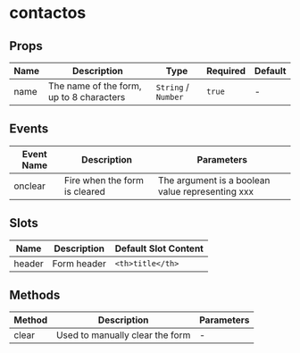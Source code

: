 # contactos

## Props

<!-- @vuese:contactos:props:start -->
|Name|Description|Type|Required|Default|
|---|---|---|---|---|
|name|The name of the form, up to 8 characters|`String` / `Number`|`true`|-|

<!-- @vuese:contactos:props:end -->


## Events

<!-- @vuese:contactos:events:start -->
|Event Name|Description|Parameters|
|---|---|---|
|onclear|Fire when the form is cleared| The argument is a boolean value representing xxx|

<!-- @vuese:contactos:events:end -->


## Slots

<!-- @vuese:contactos:slots:start -->
|Name|Description|Default Slot Content|
|---|---|---|
|header|Form header|`<th>title</th>`|

<!-- @vuese:contactos:slots:end -->


## Methods

<!-- @vuese:contactos:methods:start -->
|Method|Description|Parameters|
|---|---|---|
|clear|Used to manually clear the form|-|

<!-- @vuese:contactos:methods:end -->


